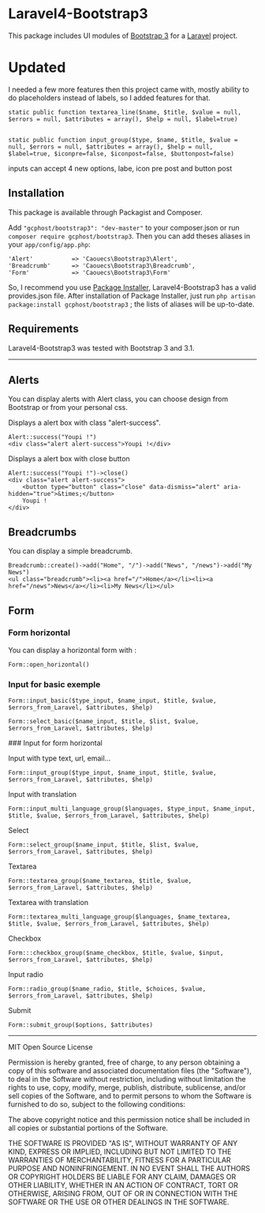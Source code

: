 # Laravel4-Bootstrap3

This package includes UI modules of [Bootstrap 3](http://www.getbootstrap.com) for a [Laravel](http://www.laravel.com) project.


# Updated

I needed a few more features then this project came with, mostly ability to do placeholders instead of labels, so I added features for that.

    static public function textarea_line($name, $title, $value = null, $errors = null, $attributes = array(), $help = null, $label=true)


    static public function input_group($type, $name, $title, $value = null, $errors = null, $attributes = array(), $help = null, $label=true, $iconpre=false, $iconpost=false, $buttonpost=false)

inputs can accept 4 new options, labe, icon pre post and button post

## Installation

This package is available through Packagist and Composer.

Add `"gcphost/bootstrap3": "dev-master"` to your composer.json or run `composer require gcphost/bootstrap3`. Then you can add theses aliases in your `app/config/app.php`:

    'Alert'           => 'Caouecs\Bootstrap3\Alert',
    'Breadcrumb'      => 'Caouecs\Bootstrap3\Breadcrumb',
    'Form'            => 'Caouecs\Bootstrap3\Form'

So, I recommend you use [Package Installer](https://github.com/rtablada/package-installer), Laravel4-Bootstrap3 has a valid provides.json file. After installation of Package Installer, just run `php artisan package:install gcphost/bootstrap3` ; the lists of aliases will be up-to-date.

## Requirements

Laravel4-Bootstrap3 was tested with Bootstrap 3 and 3.1.

---

## Alerts

You can display alerts with Alert class, you can choose design from Bootstrap or from your personal css.

Displays a alert box with class "alert-success".

    Alert::success("Youpi !")
    <div class="alert alert-success">Youpi !</div>

Displays a alert box with close button

    Alert::success("Youpi !")->close()
    <div class="alert alert-success">
        <button type="button" class="close" data-dismiss="alert" aria-hidden="true">&times;</button>
        Youpi !
    </div>

## Breadcrumbs

You can display a simple breadcrumb.

    Breadcrumb::create()->add("Home", "/")->add("News", "/news")->add("My News")
    <ul class="breadcrumb"><li><a href="/">Home</a></li><li><a href="/news">News</a></li><li>My News</li></ul>

## Form

### Form horizontal

You can display a horizontal form with :

    Form::open_horizontal()

### Input for basic exemple

    Form::input_basic($type_input, $name_input, $title, $value, $errors_from_Laravel, $attributes, $help)

    Form::select_basic($name_input, $title, $list, $value, $errors_from_Laravel, $attributes, $help)

### Input for form horizontal

Input with type text, url, email...

    Form::input_group($type_input, $name_input, $title, $value, $errors_from_Laravel, $attributes, $help)

Input with translation

    Form::input_multi_language_group($languages, $type_input, $name_input, $title, $value, $errors_from_Laravel, $attributes, $help)

Select

    Form::select_group($name_input, $title, $list, $value, $errors_from_Laravel, $attributes, $help)

Textarea

    Form::textarea_group($name_textarea, $title, $value, $errors_from_Laravel, $attributes, $help)

Textarea with translation

    Form::textarea_multi_language_group($languages, $name_textarea, $title, $value, $errors_from_Laravel, $attributes, $help)

Checkbox

    Form:::checkbox_group($name_checkbox, $title, $value, $input, $errors_from_Laravel, $attributes, $help)

Input radio

    Form::radio_group($name_radio, $title, $choices, $value, $errors_from_Laravel, $attributes, $help)

Submit

    Form::submit_group($options, $attributes)

---

MIT Open Source License

Permission is hereby granted, free of charge, to any person obtaining a copy of this software and associated documentation files (the "Software"), to deal in the Software without restriction, including without limitation the rights to use, copy, modify, merge, publish, distribute, sublicense, and/or sell copies of the Software, and to permit persons to whom the Software is furnished to do so, subject to the following conditions:

The above copyright notice and this permission notice shall be included in all copies or substantial portions of the Software.

THE SOFTWARE IS PROVIDED "AS IS", WITHOUT WARRANTY OF ANY KIND, EXPRESS OR IMPLIED, INCLUDING BUT NOT LIMITED TO THE WARRANTIES OF MERCHANTABILITY, FITNESS FOR A PARTICULAR PURPOSE AND NONINFRINGEMENT. IN NO EVENT SHALL THE AUTHORS OR COPYRIGHT HOLDERS BE LIABLE FOR ANY CLAIM, DAMAGES OR OTHER LIABILITY, WHETHER IN AN ACTION OF CONTRACT, TORT OR OTHERWISE, ARISING FROM, OUT OF OR IN CONNECTION WITH THE SOFTWARE OR THE USE OR OTHER DEALINGS IN THE SOFTWARE.
